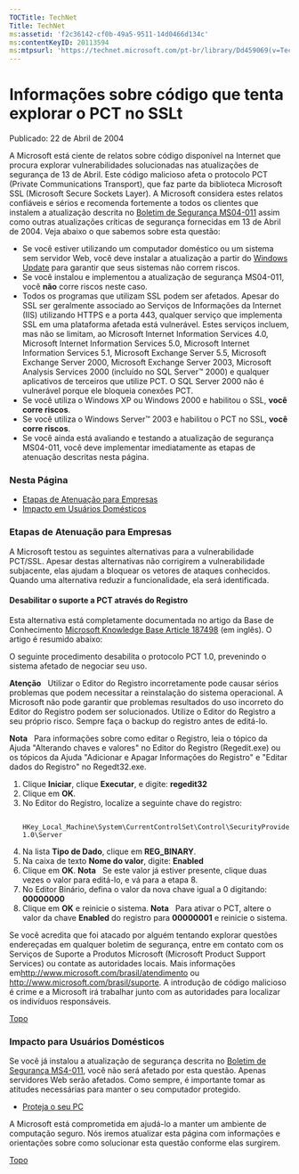 ```yaml
---
TOCTitle: TechNet
Title: TechNet
ms:assetid: 'f2c36142-cf0b-49a5-9511-14d0466d134c'
ms:contentKeyID: 20113594
ms:mtpsurl: 'https://technet.microsoft.com/pt-br/library/Dd459069(v=TechNet.10)'
---
```


Informações sobre código que tenta explorar o PCT no SSLt
=========================================================

Publicado: 22 de Abril de 2004

A Microsoft está ciente de relatos sobre código disponível na Internet que procura explorar vulnerabilidades solucionadas nas atualizações de segurança de 13 de Abril. Este código malicioso afeta o protocolo PCT (Private Communications Transport), que faz parte da biblioteca Microsoft SSL (Microsoft Secure Sockets Layer). A Microsoft considera estes relatos confiáveis e sérios e recomenda fortemente a todos os clientes que instalem a atualização descrita no [Boletim de Segurança MS04-011](http://www.microsoft.com/technet/security/bulletin/ms04-011.mspx) assim como outras atualizações críticas de segurança fornecidas em 13 de Abril de 2004. Veja abaixo o que sabemos sobre esta questão:

-   Se você estiver utilizando um computador doméstico ou um sistema sem servidor Web, você deve instalar a atualização a partir do [Windows Update](http://windowsupdate.microsoft.com) para garantir que seus sistemas não correm riscos.
-   Se você instalou e implementou a atualização de segurança MS04-011, você **não** corre riscos neste caso.
-   Todos os programas que utilizam SSL podem ser afetados. Apesar do SSL ser geralmente associado ao Serviços de Informações da Internet (IIS) utilizando HTTPS e a porta 443, qualquer serviço que implementa SSL em uma plataforma afetada está vulnerável. Estes serviços incluem, mas não se limitam, ao Microsoft Internet Information Services 4.0, Microsoft Internet Information Services 5.0, Microsoft Internet Information Services 5.1, Microsoft Exchange Server 5.5, Microsoft Exchange Server 2000, Microsoft Exchange Server 2003, Microsoft Analysis Services 2000 (incluído no SQL Server™ 2000) e qualquer aplicativos de terceiros que utilize PCT. O SQL Server 2000 não é vulnerável porque ele bloqueia conexões PCT.
-   Se você utiliza o Windows XP ou Windows 2000 e habilitou o SSL, **você corre riscos**.
-   Se você utiliza o Windows Server™ 2003 e habilitou o PCT no SSL, **você corre riscos**.
-   Se você ainda está avaliando e testando a atualização de segurança MS04-011, você deve implementar imediatamente as etapas de atenuação descritas nesta página.

### Nesta Página

-   [Etapas de Atenuação para Empresas](#mitigation)
-   [Impacto em Usuários Domésticos](#homeusers)

### Etapas de Atenuação para Empresas

A Microsoft testou as seguintes alternativas para a vulnerabilidade PCT/SSL. Apesar destas alternativas não corrigirem a vulnerabilidade subjacente, elas ajudam a bloquear os vetores de ataques conhecidos. Quando uma alternativa reduzir a funcionalidade, ela será identificada.

#### Desabilitar o suporte a PCT através do Registro

Esta alternativa está completamente documentada no artigo da Base de Conhecimento [Microsoft Knowledge Base Article 187498](http://support.microsoft.com/default.aspx?scid=kb;en-us;187498) (em inglês). O artigo é resumido abaixo:

O seguinte procedimento desabilita o protocolo PCT 1.0, prevenindo o sistema afetado de negociar seu uso.

**Atenção**   Utilizar o Editor do Registro incorretamente pode causar sérios problemas que podem necessitar a reinstalação do sistema operacional. A Microsoft não pode garantir que problemas resultados do uso incorreto do Editor do Registro podem ser solucionados. Utilize o Editor do Registro a seu próprio risco. Sempre faça o backup do registro antes de editá-lo.

**Nota**   Para informações sobre como editar o Registro, leia o tópico da Ajuda "Alterando chaves e valores" no Editor do Registro (Regedit.exe) ou os tópicos da Ajuda "Adicionar e Apagar Informações do Registro" e "Editar dados do Registro" no Regedt32.exe.

1.  Clique **Iniciar**, clique **Executar**, e digite:
    **regedit32**
2.  Clique em **OK**.
3.  No Editor do Registro, localize a seguinte chave do registro: 
    ```
        HKey_Local_Machine\System\CurrentControlSet\Control\SecurityProviders\SCHANNEL\Protocols\PCT 1.0\Server
    ```
5.  Na lista **Tipo de Dado**, clique em **REG\_BINARY**.
6.  Na caixa de texto **Nome do valor**, digite:
    **Enabled**
7.  Clique em **OK**.
    **Nota**   Se este valor já estiver presente, clique duas vezes o valor para editá-lo, e vá para a etapa 8.
8.  No Editor Binário, defina o valor da nova chave igual a 0 digitando: **00000000**
9.  Clique em **OK** e reinicie o sistema.
    **Nota**   Para ativar o PCT, altere o valor da chave **Enabled** do registro para **00000001** e reinicie o sistema.

Se você acredita que foi atacado por alguém tentando explorar questões endereçadas em qualquer boletim de segurança, entre em contato com os Serviços de Suporte a Produtos Microsoft (Microsoft Product Support Services) ou contate as autoridades locais. Mais informações em<http://www.microsoft.com/brasil/atendimento> ou <http://www.microsoft.com/brasil/suporte>. A introdução de código malicioso é crime e a Microsoft irá trabalhar junto com as autoridades para localizar os indivíduos responsáveis.

[](#mainsection)[Topo](#mainsection)

### Impacto para Usuários Domésticos

Se você já instalou a atualização de segurança descrita no [Boletim de Segurança MS4-011](http://www.microsoft.com/technet/security/bulletin/ms04-011.mspx), você não será afetado por esta questão. Apenas servidores Web serão afetados. Como sempre, é importante tomar as atitudes necessárias para manter o seu computador protegido.

-   [Proteja o seu PC](http://www.microsoft.com/brasil/security/protect/default.mspx)

A Microsoft está comprometida em ajudá-lo a manter um ambiente de computação seguro. Nós iremos atualizar esta página com informações e orientações sobre como solucionar esta questão conforme elas surgirem.

[](#mainsection)[Topo](#mainsection)
